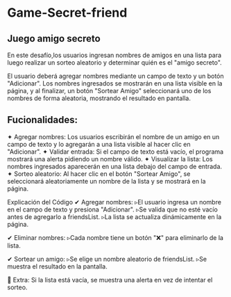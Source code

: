 # Game-Secret-friend
## Juego amigo secreto

En este desafío,los usuarios ingresan nombres de amigos en una lista para luego realizar un sorteo aleatorio y determinar quién es el "amigo secreto".

El usuario deberá agregar nombres mediante un campo de texto y un botón "Adicionar". Los nombres ingresados se mostrarán en una lista visible en la página, y al finalizar, un botón "Sortear Amigo" seleccionará uno de los nombres de forma aleatoria, mostrando el resultado en pantalla.

## Fucionalidades:

✦ Agregar nombres: Los usuarios escribirán el nombre de un amigo en un campo de texto y lo agregarán a una lista visible al hacer clic en "Adicionar".
✦ Validar entrada: Si el campo de texto está vacío, el programa mostrará una alerta pidiendo un nombre válido.
✦ Visualizar la lista: Los nombres ingresados aparecerán en una lista debajo del campo de entrada.
✦ Sorteo aleatorio: Al hacer clic en el botón "Sortear Amigo", se seleccionará aleatoriamente un nombre de la lista y se mostrará en la página.

Explicación del Código
✔ Agregar nombres:
▹El usuario ingresa un nombre en el campo de texto y presiona "Adicionar".
▹Se valida que no esté vacío antes de agregarlo a friendsList.
▹La lista se actualiza dinámicamente en la página.

✔ Eliminar nombres:
▹Cada nombre tiene un botón "❌" para eliminarlo de la lista.

✔ Sortear un amigo:
▹Se elige un nombre aleatorio de friendsList.
▹Se muestra el resultado en la pantalla.

📌 Extra:
Si la lista está vacía, se muestra una alerta en vez de intentar el sorteo.

